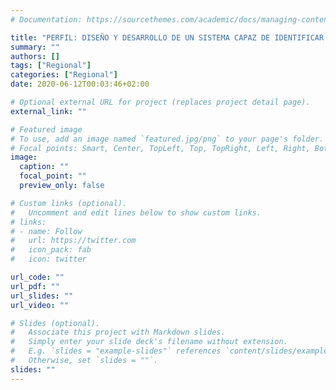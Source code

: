 ```yaml
---
# Documentation: https://sourcethemes.com/academic/docs/managing-content/

title: "PERFIL: DISEÑO Y DESARROLLO DE UN SISTEMA CAPAZ DE IDENTIFICAR Y CATEGORIZAR EN TIEMPO REAL EL COMPORTAMIENTO DE LAS PERSONAS PARA DETECTAR POSIBLES USOS COMPULSIVOS O INADECUADOS."
summary: ""
authors: []
tags: ["Regional"]
categories: ["Regional"]
date: 2020-06-12T00:03:46+02:00

# Optional external URL for project (replaces project detail page).
external_link: ""

# Featured image
# To use, add an image named `featured.jpg/png` to your page's folder.
# Focal points: Smart, Center, TopLeft, Top, TopRight, Left, Right, BottomLeft, Bottom, BottomRight.
image:
  caption: ""
  focal_point: ""
  preview_only: false

# Custom links (optional).
#   Uncomment and edit lines below to show custom links.
# links:
# - name: Follow
#   url: https://twitter.com
#   icon_pack: fab
#   icon: twitter

url_code: ""
url_pdf: ""
url_slides: ""
url_video: ""

# Slides (optional).
#   Associate this project with Markdown slides.
#   Simply enter your slide deck's filename without extension.
#   E.g. `slides = "example-slides"` references `content/slides/example-slides.md`.
#   Otherwise, set `slides = ""`.
slides: ""
---
```

